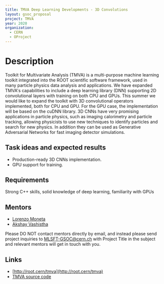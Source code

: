 ```yaml
---
title: TMVA Deep Learning Developments - 3D Convolutions
layout: gsoc_proposal
project: TMVA
year: 2020
organization:
  - CERN
  - OProject
---
```


# Description

Toolkit for Multivariate Analysis (TMVA) is a multi-purpose machine learning
toolkit integrated into the ROOT scientific software framework, used in many
particle physics data analysis and applications. We have expanded TMVA's
capabilities to include a deep learning library (DNN) supporting 2D
convolutional layers with training on both CPU and GPUs. This summer we would
like to expand the toolkit with 3D convolutional operators implemented, both for
CPU and GPU. For the GPU case, the implementation will be based on the cuDNN
library. 3D CNNs have very promising applications in particle physics, such as
imaging calorimetry and particle tracking, allowing physicists to use new
techniques to identify particles and search for new physics. In addition they
can be used as Generative Adversarial Networks for fast imaging detector
simulations.

## Task ideas and expected results

- Production-ready 3D CNNs implementation.
- GPU support for training.

## Requirements

Strong C++ skills, solid knowledge of deep learning, familiarity with GPUs

## Mentors

- [Lorenzo Moneta](mailto:Lorenzo.Moneta@cern.ch)
- [Akshay Vashistha](mailto:akshayvashistha1995@gmail.com)

Please DO NOT contact mentors directly by email, and instead please send project
inquiries to MLSFT-GSOC@cern.ch with Project Title in the subject and relevant
mentors will get in touch with you.

## Links

- [http://root.cern/tmva](http://root.cern/tmva)
- [TMVA source code](https://github.com/root-project/root/tree/master/tmva)
